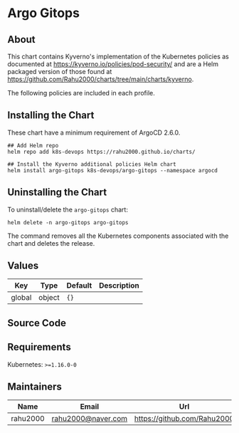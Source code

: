 # Argo Gitops

## About

This chart contains Kyverno's implementation of the Kubernetes policies as documented at https://kyverno.io/policies/pod-security/ and are a Helm packaged version of those found at https://github.com/Rahu2000/charts/tree/main/charts/kyverno.

The following policies are included in each profile.

## Installing the Chart

These chart have a minimum requirement of ArgoCD 2.6.0.

```console
## Add Helm repo
helm repo add k8s-devops https://rahu2000.github.io/charts/

## Install the Kyverno additional policies Helm chart
helm install argo-gitops k8s-devops/argo-gitops --namespace argocd
```

## Uninstalling the Chart

To uninstall/delete the `argo-gitops` chart:

```console
helm delete -n argo-gitops argo-gitops
```

The command removes all the Kubernetes components associated with the chart and deletes the release.

## Values

| Key    | Type   | Default | Description |
| ------ | ------ | ------- | ----------- |
| global | object | `{}`    |             |

## Source Code

## Requirements

Kubernetes: `>=1.16.0-0`

## Maintainers

| Name     | Email                | Url                           |
| -------- | -------------------- | ----------------------------- |
| rahu2000 | <rahu2000@naver.com> | <https://github.com/Rahu2000> |
